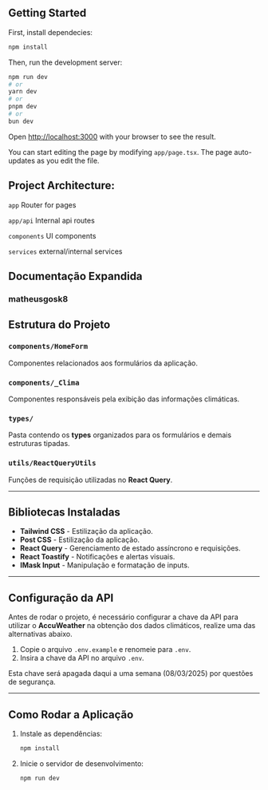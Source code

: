 ## Getting Started

First, install dependecies:

```bash
npm install
```

Then, run the development server:

```bash
npm run dev
# or
yarn dev
# or
pnpm dev
# or
bun dev
```

Open [http://localhost:3000](http://localhost:3000) with your browser to see the result.

You can start editing the page by modifying `app/page.tsx`. The page auto-updates as you edit the file.

## Project Architecture:

`app` Router for pages

`app/api` Internal api routes

`components` UI components

`services` external/internal services

## Documentação Expandida

### matheusgosk8

## Estrutura do Projeto

### `components/HomeForm`

Componentes relacionados aos formulários da aplicação.

### `components/_Clima`

Componentes responsáveis pela exibição das informações climáticas.

### `types/`

Pasta contendo os **types** organizados para os formulários e demais estruturas tipadas.

### `utils/ReactQueryUtils`

Funções de requisição utilizadas no **React Query**.

---

## Bibliotecas Instaladas

- **Tailwind CSS** - Estilização da aplicação.
- **Post CSS** - Estilização da aplicação.
- **React Query** - Gerenciamento de estado assíncrono e requisições.
- **React Toastify** - Notificações e alertas visuais.
- **IMask Input** - Manipulação e formatação de inputs.

---

## Configuração da API

Antes de rodar o projeto, é necessário configurar a chave da API para utilizar o **AccuWeather** na obtenção dos dados climáticos,
realize uma das alternativas abaixo.

1. Copie o arquivo `.env.example` e renomeie para `.env`.
2. Insira a chave da API no arquivo `.env`.

Esta chave será apagada daqui a uma semana (08/03/2025) por questões de segurança.

---

## Como Rodar a Aplicação

1. Instale as dependências:

   ```sh
   npm install
   ```

2. Inicie o servidor de desenvolvimento:
   ```sh
   npm run dev
   ```
